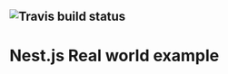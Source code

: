 ![Travis build status](https://travis-ci.org/hellomoto177/nest-js-real-world-example.svg?branch=master)
---
# Nest.js Real world example